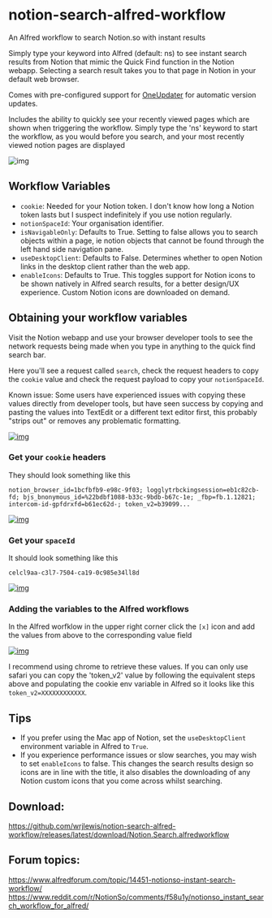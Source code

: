# notion-search-alfred-workflow
An Alfred workflow to search Notion.so with instant results

Simply type your keyword into Alfred (default: ns) to see instant search results from Notion that mimic the Quick Find function in the Notion webapp. Selecting a search result takes you to that page in Notion in your default web browser.

Comes with pre-configured support for [OneUpdater](https://github.com/vitorgalvao/alfred-workflows/tree/master/OneUpdater) for automatic version updates.

Includes the ability to quickly see your recently viewed pages which are shown when triggering the workflow. Simply type the 'ns' keyword to start the workflow, as you would before you search, and your most recently viewed notion pages are displayed

![img](https://github.com/wrjlewis/notion-search-alfred-workflow/blob/31d36ee9e75c343045f2a1f313b03373669a7730/notion-demo.gif)

## Workflow Variables

- `cookie`: Needed for your Notion token. I don't know how long a Notion token lasts but I suspect indefinitely if you use notion regularly.
- `notionSpaceId`: Your organisation identifier. 
- `isNavigableOnly`: Defaults to True. Setting to false allows you to search objects within a page, ie notion objects that cannot be found through the left hand side navigation pane.
- `useDesktopClient`: Defaults to False. Determines whether to open Notion links in the desktop client rather than the web app.
- `enableIcons`: Defaults to True. This toggles support for Notion icons to be shown natively in Alfred search results, for a better design/UX experience. Custom Notion icons are downloaded on demand.

## Obtaining your workflow variables

Visit the Notion webapp and use your browser developer tools to see the network requests being made when you type in anything to the quick find search bar. 

Here you'll see a request called `search`, check the request headers to copy the `cookie` value and check the request payload to copy your `notionSpaceId`.

Known issue: Some users have experienced issues with copying these values directly from developer tools, but have seen success by copying and pasting the values into TextEdit or a different text editor first, this probably "strips out" or removes any problematic formatting.

[![img](https://i.imgur.com/ytewFzE.gif)](https://i.imgur.com/ytewFzE.gif)


### Get your `cookie` headers
They should look something like this 

```
notion_browser_id=1bcfbfb9-e98c-9f03; logglytrbckingsession=eb1c82cb-fd; bjs_bnonymous_id=%22bdbf1088-b33c-9bdb-b67c-1e; _fbp=fb.1.12821; intercom-id-gpfdrxfd=b61ec62d-; token_v2=b39099...

```

[![img](https://github.com/wrjlewis/notion-search-alfred-workflow/blob/master/cookie.png)](https://github.com/wrjlewis/notion-search-alfred-workflow/blob/master/spaceId.png)


### Get your `spaceId`
It should look something like this

```
celcl9aa-c3l7-7504-ca19-0c985e34ll8d
```

[![img](https://github.com/wrjlewis/notion-search-alfred-workflow/blob/master/spaceId.png)](https://github.com/wrjlewis/notion-search-alfred-workflow/blob/master/spaceId.png)

### Adding the variables to the Alfred workflows

In the Alfred worfklow in the upper right corner click the `[x]` icon and add the values from above to the corresponding value field

[![img](https://i.imgur.com/Pe6nwey.jpg)](https://i.imgur.com/Pe6nwey.jpg)

I recommend using chrome to retrieve these values. If you can only use safari you can copy the 'token_v2' value by following the equivalent steps above and populating the cookie env variable in Alfred so it looks like this `token_v2=XXXXXXXXXXXX`.

## Tips

- If you prefer using the Mac app of Notion, set the `useDesktopClient` environment variable in Alfred to `True`.
- If you experience performance issues or slow searches, you may wish to set `enableIcons` to false. This changes the search results design so icons are in line with the title, it also disables the downloading of any Notion custom icons that you come across whilst searching.

## Download:
https://github.com/wrjlewis/notion-search-alfred-workflow/releases/latest/download/Notion.Search.alfredworkflow

## Forum topics:
https://www.alfredforum.com/topic/14451-notionso-instant-search-workflow/
https://www.reddit.com/r/NotionSo/comments/f58u1y/notionso_instant_search_workflow_for_alfred/
